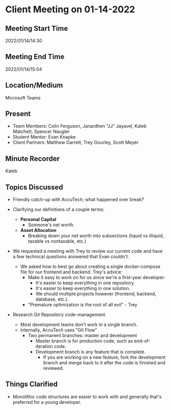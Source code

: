 # Client Meeting on 01-14-2022

## Meeting Start Time

2022/01/14/14:30

## Meeting End Time

2022/01/14/15:04

## Location/Medium

Microsoft Teams

## Present

- Team Members: Colin Ferguson, Janardhen "JJ" Jayavel, Kaleb Matchett, Spencer Naugler
- Student Mentor: Evan Knapke
- Client Partners: Matthew Garrett, Trey Gourley, Scott Meyer

## Minute Recorder

Kaleb

## Topics Discussed

- Friendly catch-up with AccuTech; what happened over break?

- Clarifying our definitions of a couple terms:
  - **Personal Capital**
    - Someone's net worth.
  - **Asset Allocation**
    - Breaking down your net worth into subsections (liquid vs illiquid, taxable vs nontaxable, etc.)

- We requested a meeting with Trey to review our current code and have a few technical questions answered that Evan couldn't.
  - We asked how to best go about creating a single docker-compose file for our frontend and backend. Trey's advice:
    - Make it easy to work on for us since we're a first-year developer:
      - It's easier to keep everything in one repository.
      - It's easier to keep everything in one solution.
      - We should multiple projects however (frontend, backend, database, etc.).
    - "Premature optimization is the root of all evil" - Trey

- Research Git Repository code-management.
  - Most development teams don't work in a single branch.
  - Internally, AccuTech uses "Git Flow"
    - Two permanent branches: master and development
      - Master branch is for production code, such as end-of-iteration code.
      - Development branch is any feature that is complete.
        - If you are working on a new feature, fork the development branch and merge back to it after the code is finished and reviewed.

## Things Clarified

- Monolithic code structures are easier to work with and generally that's preferred for a young developer.
